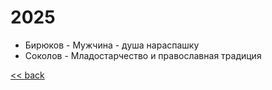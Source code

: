 # 2025

- Бирюков - Мужчина - душа нараспашку
- Соколов - Младостарчество и православная традиция

[<< back](README.md)
